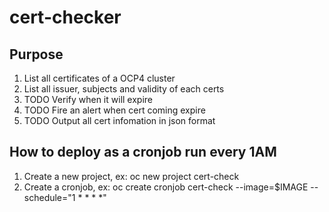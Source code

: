 # cert-checker

## Purpose

1. List all certificates of a OCP4 cluster
2. List all issuer, subjects and validity of each certs
3. TODO Verify when it will expire
4. TODO Fire an alert when cert coming expire
5. TODO Output all cert infomation in json format

## How to deploy as a cronjob run every 1AM
1. Create a new project, ex: oc new project cert-check
2. Create a cronjob, ex: oc create cronjob cert-check --image=$IMAGE --schedule="1 * * * *"
